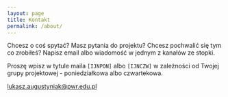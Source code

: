 ```yaml
---
layout: page
title: Kontakt
permalink: /about/
---
```


Chcesz o coś spytać? Masz pytania do projektu? Chcesz pochwalić się tym co zrobiłeś? Napisz email albo wiadomość w jednym z kanałów ze stopki.

Proszę wpisz w tytule maila <code>[IJNPON]</code> albo <code>[IJNCZW]</code> w zależności od Twojej grupy projektowej - poniedziałkowa albo czwartekowa.

[lukasz.augustyniak@pwr.edu.pl](mailto:lukasz.augustyniak@pwr.edu.pl)
